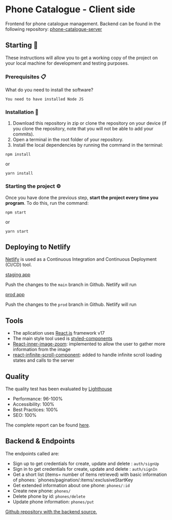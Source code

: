 # Phone Catalogue - Client side

Frontend for phone catalogue management. Backend can be found in the following repository: [phone-catalogue-server](https://github.com/crisouteda/phone-catalogue-server)

## Starting 🚀

These instructions will allow you to get a working copy of the project on your local machine for development and testing purposes.

### Prerequisites 📋

What do you need to install the software?

```
You need to have installed Node JS
```

### Installation 🔧

1. Download this repository in zip or clone the repository on your device (if you clone the repository, note that you will not be able to add your commits).
2. Open a terminal in the root folder of your repository.
3. Install the local dependencies by running the command in the terminal:

```
npm install
```

or

```
yarn install
```

### Starting the project ⚙️

Once you have done the previous step, **start the project every time you program**. To do this, run the command:

```
npm start
```

or

```
yarn start
```

## Deploying to Netlify

[Netlify](https://www.netlify.com/) is used as a Continuous Integration and Continuous Deployment (CI/CD) tool.

[staging app](https://phone-catalogue-app-staging.netlify.app)

Push the changes to the `main` branch in Github. Netlify will run

[prod app](https://phone-catalogue-app.netlify.app/)

Push the changes to the `prod` branch in Github. Netlify will run

## Tools

- The aplication uses [React.js](https://reactjs.org/) framework v17
- The main style tool used is [styled-components](https://styled-components.com/) <br/>
- [React-inner-image-zoom](https://github.com/laurenashpole/react-inner-image-zoom): implemented to allow the user to gather more information from the image
- [react-infinite-scroll-component](https://github.com/ankeetmaini/react-infinite-scroll-component): added to handle infinite scroll loading states and calls to the server

## Quality

The quality test has been evaluated by [Lighthouse](https://developers.google.com/web/tools/lighthouse)

- Performance: 96-100%
- Accessibility: 100%
- Best Practices: 100%
- SEO: 100%

The complete report can be found [here](https://phone-catalogue-app.netlify.app//lighthouse.html).

## Backend & Endpoints

The endpoints called are:

- Sign up to get credentials for create, update and delete : `auth/signUp`
- Sign in to get credentials for create, update and delete : `auth/signIn`
- Get a short list (items= number of items retrieved) with basic information of phones: `phones/pagination/:items/:exclusiveStartKey
- Get extended information about one phone: `phones/:id`
- Create new phone: `phones/`
- Delete phone by id: `phones/delete`
- Update phone information: `phones/put`

[Github repository with the backend source.](https://github.com/crisouteda/phone-catalogue-server)
